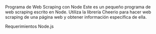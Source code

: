 Programa de Web Scraping con Node
Este es un pequeño programa de web scraping escrito en Node. Utiliza la librería Cheerio para hacer web scraping de una página web y obtener información específica de ella.

Requerimientos
Node.js
